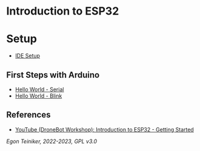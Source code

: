 # Introduction to ESP32


# Setup
  * [IDE Setup](setup/README.md)


## First Steps with Arduino
  * [Hello World - Serial](serial_hello/)
  * [Hello World - Blink](blink_hello/)

## References

* [YouTube (DroneBot Workshop): Introduction to ESP32 - Getting Started](https://youtu.be/xPlN_Tk3VLQ)


*Egon Teiniker, 2022-2023, GPL v3.0* 